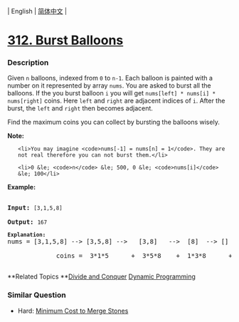 | English | [简体中文](README.md) |

# [312. Burst Balloons](https://leetcode-cn.com/problems/burst-balloons)
 ### Description
<p>Given <code>n</code> balloons, indexed from <code>0</code> to <code>n-1</code>. Each balloon is painted with a number on it represented by array <code>nums</code>. You are asked to burst all the balloons. If the you burst balloon <code>i</code> you will get <code>nums[left] * nums[i] * nums[right]</code> coins. Here <code>left</code> and <code>right</code> are adjacent indices of <code>i</code>. After the burst, the <code>left</code> and <code>right</code> then becomes adjacent.</p>

<p>Find the maximum coins you can collect by bursting the balloons wisely.</p>

<p><b>Note:</b></p>

<ul>
	<li>You may imagine <code>nums[-1] = nums[n] = 1</code>. They are not real therefore you can not burst them.</li>
	<li>0 &le; <code>n</code> &le; 500, 0 &le; <code>nums[i]</code> &le; 100</li>
</ul>

<p><b>Example:</b></p>

<pre>
<b>Input:</b> <code>[3,1,5,8]</code>
<b>Output:</b> <code>167 
<strong>Explanation: </strong></code>nums = [3,1,5,8] --&gt; [3,5,8] --&gt;   [3,8]   --&gt;  [8]  --&gt; []
&nbsp;            coins =  3*1*5      +  3*5*8    +  1*3*8      + 1*8*1   = 167
</pre>
**Related Topics	**[Divide and Conquer](https://leetcode-cn.com/tag/divide-and-conquer) [Dynamic Programming](https://leetcode-cn.com/tag/dynamic-programming) 

### Similar Question
 - Hard:	[Minimum Cost to Merge Stones](https://leetcode-cn.com/problems/minimum-cost-to-merge-stones) 
